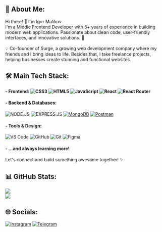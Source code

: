 ## 💫 About Me:
Hi there! 👋 I'm Igor Malikov<br>I'm a Middle Frontend Developer with 5+ years of experience in building modern web applications. Passionate about clean code, user-friendly interfaces, and innovative solutions. 🚀<br><br>💡 Co-founder of Surge, a growing web development company where my friends and I bring ideas to life. Besides that, I take freelance projects, helping businesses create stunning and functional websites.

## 🛠 Main Tech Stack:
#### - Frontend: ![CSS3](https://img.shields.io/badge/css3-%231572B6.svg?style=flat&logo=css3&logoColor=white) ![HTML5](https://img.shields.io/badge/html5-%23E34F26.svg?style=flat&logo=html5&logoColor=white) ![JavaScript](https://img.shields.io/badge/javascript-%23323330.svg?style=flat&logo=javascript&logoColor=%23F7DF1E) ![React](https://img.shields.io/badge/react-20232a?style=flat&logo=react&logoColor=%2361DAFB) ![React Router](https://img.shields.io/badge/React_Router-CA4245?style=flat&logo=react-router&logoColor=white)
#### - Backend & Databases:
![NODE.JS](https://img.shields.io/badge/node.js-6DA55F?style=flat&logo=node.js&logoColor=white) ![EXPRESS.JS](https://img.shields.io/badge/express.js-%23404d59.svg?style=flat&logo=express&logoColor=%2361DAFB) [![MongoDB](https://img.shields.io/badge/mongodb-%234ea94b.svg?style=flat&logo=mongodb&logoColor=white)](https://www.mongodb.com/) [![Postman](https://img.shields.io/badge/postman-%23FF6C37.svg?style=flat&logo=postman&logoColor=white)](https://www.postman.com/)
#### - Tools & Design:
![VS Code](https://img.shields.io/badge/Visual%20Studio%20Code-0078d7.svg?style=flat&logo=visual-studio-code&logoColor=white) ![GitHub](https://img.shields.io/badge/github-%23121011.svg?style=flat&logo=github&logoColor=white) ![Git](https://img.shields.io/badge/git-%23F05033.svg?style=flat&logo=git&logoColor=white)  ![Figma](https://img.shields.io/badge/figma-%23F24E1E.svg?style=flat&logo=figma&logoColor=white)
#### - ...and always learning more!
Let's connect and build something awesome together! ✨

## 📊 GitHub Stats:
![](https://github-readme-stats-eight-theta.vercel.app/api/top-langs/?username=Mea6ea6&hide_border=true&cache_seconds=1800&layout=compact&langs_count=8&theme=dark) <br>
![](https://github-readme-stats-eight-theta.vercel.app/api?username=Mea6ea6&show_icons=true&theme=dark&include_all_commits=true&count_private=true&hide_border=true)

## 🌐 Socials:
[![Instagram](https://img.shields.io/badge/-mea6ea6-2CA5E0?style=flat&logo=telegram&logoColor=white)](https://t.me/mea6ea6) 
[![Telegram](https://img.shields.io/badge/-mea6ea6-E4405F?style=flat&logo=Instagram&logoColor=white)](https://instagram.com/mea6ea6) 
